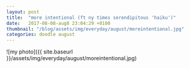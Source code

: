 ```yaml
---
layout: post
title:  "more intentional (ft ny times serendipitous 'haiku')"
date:   2017-08-08-aug8 23:04:29 +0100
thumbnail: "/blog/assets/img/everyday/august/moreintentional.jpg"
categories: doodle august
---
```


![my photo]({{ site.baseurl }}/assets/img/everyday/august/moreintentional.jpg)